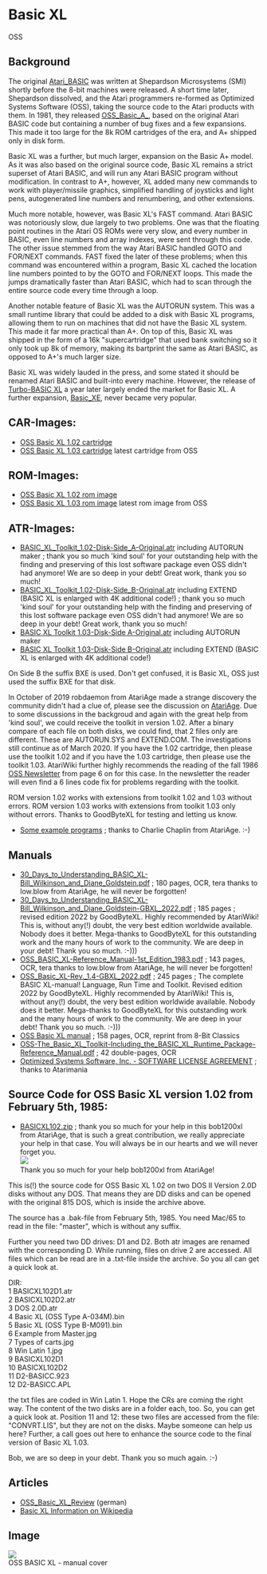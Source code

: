 # Basic XL  
OSS  
  
  
## Background  
The original [Atari_BASIC](../Atari_BASIC/index.md) was written at Shepardson Microsystems (SMI) shortly before the 8-bit machines were released. A short time later, Shepardson dissolved, and the Atari programmers re-formed as Optimized Systems Software (OSS), taking the source code to the Atari products with them. In 1981, they released [OSS_Basic_A_](../OSS_Basic_A_/index.md), based on the original Atari BASIC code but containing a number of bug fixes and a few expansions. This made it too large for the 8k ROM cartridges of the era, and A+ shipped only in disk form.  
  
Basic XL was a further, but much larger, expansion on the Basic A+ model. As it was also based on the original source code, Basic XL remains a strict superset of Atari BASIC, and will run any Atari BASIC program without modification. In contrast to A+, however, XL added many new commands to work with player/missile graphics, simplified handling of joysticks and light pens, autogenerated line numbers and renumbering, and other extensions.  
  
Much more notable, however, was Basic XL's FAST command. Atari BASIC was notoriously slow, due largely to two problems. One was that the floating point routines in the Atari OS ROMs were very slow, and every number in BASIC, even line numbers and array indexes, were sent through this code. The other issue stemmed from the way Atari BASIC handled GOTO and FOR/NEXT commands. FAST fixed the later of these problems; when this command was encountered within a program, Basic XL cached the location line numbers pointed to by the GOTO and FOR/NEXT loops. This made the jumps dramatically faster than Atari BASIC, which had to scan through the entire source code every time through a loop.  
  
Another notable feature of Basic XL was the AUTORUN system. This was a small runtime library that could be added to a disk with Basic XL programs, allowing them to run on machines that did not have the Basic XL system. This made it far more practical than A+. On top of this, Basic XL was shipped in the form of a 16k "supercartridge" that used bank switching so it only took up 8k of memory, making its bartprint the same as Atari BASIC, as opposed to A+'s much larger size.  
  
Basic XL was widely lauded in the press, and some stated it should be renamed Atari BASIC and built-into every machine. However, the release of [Turbo-BASIC XL](../TURBO-BASIC_XL|Turbo-BASIC_XL/index.md) a year later largely ended the market for Basic XL. A further expansion, [Basic_XE](../Basic_XE/index.md), never became very popular.  
  
## CAR-Images:  
- [OSS Basic XL 1.02 cartridge](attachments/OSSBasicXL102.car)  
- [OSS Basic XL 1.03 cartridge](attachments/OSSBasicXL103.car) latest cartridge from OSS  
  
## ROM-Images:  
- [OSS Basic XL 1.02 rom image](attachments/OSSBasicXL102.rom)  
- [OSS Basic XL 1.03 rom image](attachments/OSSBasicXL103.rom) latest rom image from OSS  
  
## ATR-Images:  
- [BASIC_XL_Toolkit_1.02-Disk-Side_A-Original.atr](attachments/BASIC_XL_Toolkit_1.02-Disk-Side_A-Original.atr) including AUTORUN maker ; thank you so much 'kind soul' for your outstanding help with the finding and preserving of this lost software package even OSS didn't had anymore! We are so deep in your debt! Great work, thank you so much!  
- [BASIC_XL_Toolkit_1.02-Disk-Side_B-Original.atr](attachments/BASIC_XL_Toolkit_1.02-Disk-Side_B-Original.atr) including EXTEND (BASIC XL is enlarged with 4K additional code!) ; thank you so much 'kind soul' for your outstanding help with the finding and preserving of this lost software package even OSS didn't had anymore! We are so deep in your debt! Great work, thank you so much!  
- [BASIC XL Toolkit 1.03-Disk-Side A-Original.atr](attachments/BASIC_XL_Toolkit_Disk-Side_A.atr) including AUTORUN maker  
- [BASIC XL Toolkit 1.03-Disk-Side B-Original.atr](attachments/BASIC_XL_Toolkit_Disk-Side_B.atr) including EXTEND (BASIC XL is enlarged with 4K additional code!)  
  
On Side B the suffix BXE is used. Don't get confused, it is Basic XL, OSS just used the suffix BXE for that disk.  
  
In October of 2019 robdaemon from AtariAge made a strange discovery the community didn't had a clue of, please see the discussion on [AtariAge](https://atariage.com/forums/topic/297153-basic-xl-extensions-u1mb-side-2-not-working/). Due to some discussions in the backgroud and again with the great help from 'kind soul', we could receive the toolkit in version 1.02. After a binary compare of each file on both disks, we could find, that 2 files only are different. These are AUTORUN.SYS and EXTEND.COM. The investigations still continue as of March 2020. If you have the 1.02 cartridge, then please use the toolkit 1.02 and if you have the 1.03 cartridge, then please use the toolkit 1.03. AtariWiki further highly recommends the reading of the fall 1986 [OSS Newsletter](https://atariwiki.org/wiki/Wiki.jsp?page=Newsletters) from page 6 on for this case. In the newsletter the reader will even find a 6 lines code fix for problems regarding with the toolkit.  
  
ROM version 1.02 works with extensions from toolkit 1.02 and 1.03 without errors. ROM version 1.03 works with extensions from toolkit 1.03 only without errors. Thanks to GoodByteXL for testing and letting us know.  
  
- [Some example programs](attachments/BXL_BXE_programs.zip) ; thanks to Charlie Chaplin from AtariAge. :-)  
  
## Manuals  
- [30_Days_to_Understanding_BASIC_XL-Bill_Wilkinson_and_Diane_Goldstein.pdf](attachments/30_Days_to_Understanding_BASIC_XL-Bill_Wilkinson_and_Diane_Goldstein.pdf) ; 180 pages, OCR, tera thanks to low.blow from AtariAge, he will never be forgotten!  
- [30_Days_to_Understanding_BASIC_XL-Bill_Wilkinson_and_Diane_Goldstein-GBXL_2022.pdf](attachments/30_Days_to_Understanding_BASIC_XL-Bill_Wilkinson_and_Diane_Goldstein-GBXL_2022.pdf) ; 185 pages ; revised edition 2022 by GoodByteXL. Highly recommended by AtariWiki! This is, without any(!) doubt, the very best edition worldwide available. Nobody does it better. Mega-thanks to GoodByteXL for this outstanding work and the many hours of work to the community. We are deep in your debt! Thank you so much. :-)))  
- [OSS_BASIC_XL-Reference_Manual-1st_Edition_1983.pdf](attachments/OSS_BASIC_XL-Reference_Manual-1st_Edition_1983.pdf) ; 143 pages, OCR, tera thanks to low.blow from AtariAge, he will never be forgotten!  
- [OSS_Basic_XL-Rev._1.4-GBXL_2022.pdf](attachments/OSS_Basic_XL-Rev._1.4-GBXL_2022.pdf) ; 245 pages ; The complete BASIC XL-manual! Language, Run Time and Toolkit. Revised edition 2022 by GoodByteXL. Highly recommended by AtariWiki! This is, without any(!) doubt, the very best edition worldwide available. Nobody does it better. Mega-thanks to GoodByteXL for this outstanding work and the many hours of work to the community. We are deep in your debt! Thank you so much. :-)))  
- [OSS Basic XL manual](attachments/BASIC_XL_Manual.pdf) ; 158 pages, OCR, reprint from 8-Bit Classics  
- [OSS-The_Basic_XL_Toolkit-Including_the_BASIC_XL_Runtime_Package-Reference_Manual.pdf](attachments/OSS-The_Basic_XL_Toolkit-Including_the_BASIC_XL_Runtime_Package-Reference_Manual.pdf) ; 42 double-pages, OCR  
- [Optimized Systems Software, Inc. - SOFTWARE LICENSE AGREEMENT](attachments/Optimized_Systems_Software_Software_License_Agreement.pdf) ; thanks to Atarimania  
  
## Source Code for OSS Basic XL version 1.02 from February 5th, 1985:  
- [BASICXL102.zip](attachments/BASICXL102.zip) ; thank you so much for your help in this bob1200xl from AtariAge, that is such a great contribution, we really appreciate your help in that case. You will always be in our hearts and we will never forget you.   
![](attachments/Thank_you_bob1200xl.jpg)  
Thank you so much for your help bob1200xl from AtariAge!   
  
This is(!) the source code for OSS Basic XL 1.02 on two DOS II Version 2.0D disks without any DOS. That means they are DD disks and can be opened with the original 815 DOS, which is inside the archive above.   
  
The source has a .bak-file from February 5th, 1985. You need Mac/65 to read in the file: "master", which is without any suffix.  
  
Further you need two DD drives: D1 and D2. Both atr images are renamed with the corresponding D. While running, files on drive 2 are accessed. All files which can be read are in a .txt-file inside the archive. So you all can get a quick look at.  
  
DIR:  
1 BASICXL102D1.atr  
2 BASICXL102D2.atr  
3 DOS 2.0D.atr  
4 Basic XL (OSS Type A-034M).bin  
5 Basic XL (OSS Type B-M091).bin  
6 Example from Master.jpg  
7 Types of carts.jpg  
8 Win Latin 1.jpg  
9 BASICXL102D1  
10 BASICXL102D2  
11 D2-BASICC.923  
12 D2-BASICC.APL  
  
the txt files are coded in Win Latin 1. Hope the CRs are coming the right way. The content of the two disks are in a folder each, too. So, you can get a quick look at. Position 11 and 12: these two files are accessed from the file: "CONVRT.LIS", but they are not on the disks. Maybe someone can help us here? Further, a call goes out here to enhance the source code to the final version of Basic XL 1.03.  
  
Bob, we are so deep in your debt. Thank you so much again. :-)  
  
## Articles  
- [OSS_Basic_XL_Review](../OSS_Basic_XL_Review/index.md) (german)  
- [Basic XL Information on Wikipedia](http://en.wikipedia.org/wiki/Optimized_Systems_Software#BASIC_XL)  
  
## Image  
![](attachments/BASIC_XL.png)  
OSS BASIC XL - manual cover  
